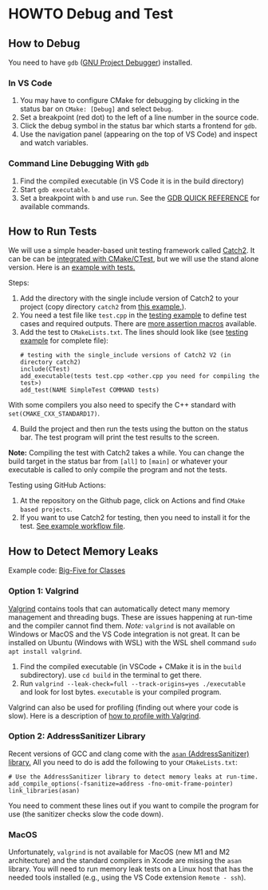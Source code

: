 # HOWTO Debug and Test


## How to Debug

You need to have `gdb` ([GNU Project Debugger](https://www.sourceware.org/gdb/)) installed. 


### In VS Code

1. You may have to configure CMake for debugging by clicking in the status bar on `CMake: [Debug]` and select `Debug`.
2. Set a breakpoint (red dot) to the left of a line number in the source code.
3. Click the debug symbol in the status bar which starts a frontend for `gdb`.
4. Use the navigation panel (appearing on the top of VS Code) and inspect and watch variables.

### Command Line Debugging With `gdb`

1. Find the compiled executable (in VS Code it is in the build directory)
2. Start `gdb executable`.
3. Set a breakpoint with `b` and use `run`. See the [GDB QUICK REFERENCE](https://users.ece.utexas.edu/~adnan/gdb-refcard.pdf) for available commands.


## How to Run Tests

We will use a simple header-based unit testing framework called
[Catch2](https://github.com/catchorg/Catch2). It can be can be [integrated with CMake/CTest](https://github.com/catchorg/Catch2/blob/devel/docs/cmake-integration.md), but we will use the stand alone version.
Here is an [example with tests.](factorial)

Steps:

1. Add the directory with the single include version of Catch2 to your project (copy directory `catch2` from [this example.](factorial)). 
2. You need a test file like `test.cpp` in the [testing example](factorial/) to define test cases and required outputs. There are [more assertion macros](https://github.com/catchorg/Catch2/blob/v2.x/docs/assertions.md) available.
3. Add the test to `CMakeLists.txt`. The lines should look like (see [testing example](factorial/) for complete file):
   ```
   # testing with the single_include versions of Catch2 V2 (in directory catch2)
   include(CTest)
   add_executable(tests test.cpp <other.cpp you need for compiling the test>)
   add_test(NAME SimpleTest COMMAND tests)
   ```

  With some compilers you also need to specify the C++ standard with 
  `set(CMAKE_CXX_STANDARD17)`.

4. Build the project and then run the tests using the button on the status bar. The test program will print the test results to the screen.

**Note:** Compiling the test with Catch2 takes a while. You can change the build target in the status bar from `[all]` to `[main]` or whatever your executable is called to only compile the program and not the tests.  

Testing using GitHub Actions:

1. At the repository on the Github page, click on Actions and find `CMake based projects`.
2. If you want to use Catch2 for testing, then you need to install it for the test. [See example workflow file](../.github/workflows/testing-example_cmake.yml).

## How to Detect Memory Leaks

Example code: [Big-Five for Classes](big-five)

### Option 1: Valgrind 
[Valgrind](https://valgrind.org/) contains tools that can automatically detect many memory management and threading bugs.
These are issues happening at run-time and the compiler cannot find them.
*Note:* `valgrind` is not available on Windows or MacOS and the VS Code integration is not great. It can be installed on Ubuntu (Windows with WSL) with the WSL shell command
`sudo apt install valgrind`. 

1. Find the compiled executable (in VSCode + CMake it is in the `build` subdirectory). use `cd build` in the terminal to get there.
2. Run `valgrind --leak-check=full --track-origins=yes ./executable` and look for lost bytes. `executable` is your compiled program.

Valgrind can also be used for profiling (finding out where your code is slow).
Here is a description of [how to profile with Valgrind](https://developer.mantidproject.org/ProfilingWithValgrind.html).

### Option 2: AddressSanitizer Library

Recent versions of GCC and clang come with the [`asan` (AddressSanitizer) library.](https://github.com/google/sanitizers/wiki/AddressSanitizer)
All you need to do is add the following to your `CMakeLists.txt`:

```
# Use the AddressSanitizer library to detect memory leaks at run-time. 
add_compile_options(-fsanitize=address -fno-omit-frame-pointer)
link_libraries(asan)
```

You need to comment these lines out if you want to compile the program for use (the sanitizer checks  slow the code down).

### MacOS

Unfortunately, `valgrind` is not available for MacOS (new M1 and M2 architecture) and the standard compilers in Xcode are missing the `asan` library. You will need to run memory leak tests on a Linux host that has the needed tools installed (e.g., using the VS Code extension `Remote - ssh`). 

